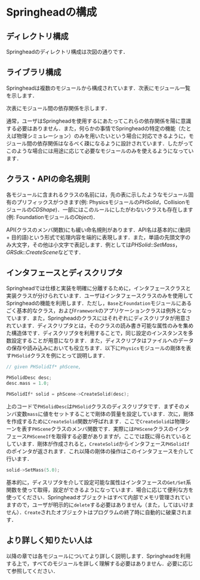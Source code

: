 # Springheadの構成





## ディレクトリ構成

Springheadのディレクトリ構成は次図の通りです．





## ライブラリ構成
Springheadは複数のモジュールから構成されています．次表にモジュール一覧を示します．



次表にモジュール間の依存関係を示します．



通常，ユーザはSpringheadを使用するにあたってこれらの依存関係を陽に意識する必要はありません．また，何らかの事情でSpringheadの特定の機能（たとえば物理シミュレーション）のみを用いたいという場合に対応できるように，モジュール間の依存関係はなるべく疎になるように設計されています．したがってこのような場合には用途に応じて必要なモジュールのみを使えるようになっています．



## クラス・APIの命名規則
各モジュールに含まれるクラスの名前には，先の表に示したようなモジュール固有のプリフィックスがつきます(例: Physicsモジュールの*PHSolid*，Collisionモジュールの*CDShape*)．一部にはこのルールにしたがわないクラスも存在します(例: Foundationモジュールの*Object*)．

API(クラスのメンバ関数)にも緩い命名規則があります．API名は基本的に(動詞 + 目的語)という形式で処理内容を端的に表現します．また，単語の先頭文字のみ大文字，その他は小文字で表記します．例としては*PHSolid::SetMass*，*GRSdk::CreateScene*などです．



## インタフェースとディスクリプタ
Springheadでは仕様と実装を明確に分離するために，インタフェースクラスと実装クラスが分けられています．ユーザはインタフェースクラスのみを使用してSpringheadの機能を利用します．ただし，`Base`と`Foundation`モジュールにあるごく基本的なクラス，および`Framework`のアプリケーションクラスは例外となっています．また，Springheadのクラスにはそれぞれにディスクリプタが用意されています．ディスクリプタとは，そのクラスの読み書き可能な属性のみを集めた構造体です．ディスクリプタを利用することで，同じ設定のインスタンスを多数設定することが用意になります．また，ディスクリプタはファイルへのデータの保存や読み込みにおいても役立ちます．以下に`Physics`モジュールの剛体を表す`PHSolid`クラスを例にとって説明します．
```c++
// given PHSolidIf* phScene, 

PHSolidDesc desc;
desc.mass = 1.0;

PHSolidIf* solid = phScene->CreateSolid(desc);
```
上のコードで`PHSolidDesc`は`PHSolid`クラスのディスクリプタです．まずそのメンバ変数`mass`に値をセットすることで剛体の質量を設定しています．次に，剛体を作成するために`CreateSolid`関数が呼ばれます．ここで`CreateSolid`は物理シーンを表す`PHScene`クラスのメンバ関数です．実際には`PHScene`クラスのインタフェース`PHSceneIf`を取得する必要がありますが，ここでは既に得られているとしています．剛体が作成されると，`CreateSolid`からインタフェース`PHSolidIf`のポインタが返されます．これ以降の剛体の操作はこのインタフェースを介して行います．
```c++
solid->SetMass(5.0);
```
基本的に，ディスリプタを介して設定可能な属性はインタフェースの`Get/Set`系関数を使って取得，設定ができるようになっています．場合に応じて便利な方を使ってください．Springheadオブジェクトはすべて内部でメモリ管理されていますので，ユーザが明示的に`delete`する必要はありません（また，してはいけません）．`Create`されたオブジェクトはプログラムの終了時に自動的に破棄されます．



## より詳しく知りたい人は
以降の章では各モジュールについてより詳しく説明します．Springheadを利用する上で，すべてのモジュールを詳しく理解する必要はありません．必要に応じて参照してください．

